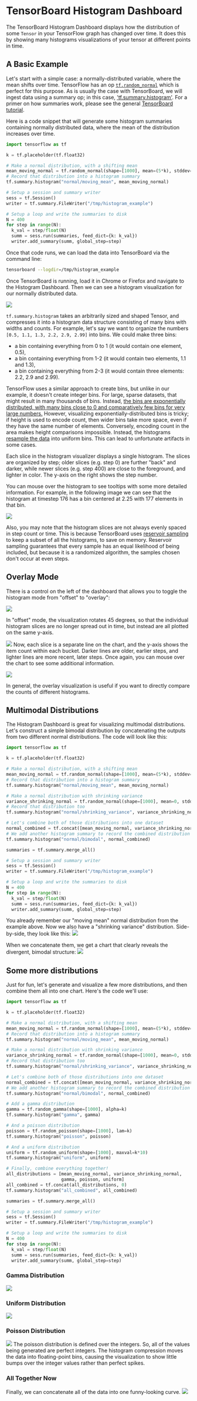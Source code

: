 # TensorBoard Histogram Dashboard

The TensorBoard Histogram Dashboard displays how the distribution of some
`Tensor` in your TensorFlow graph has changed over time. It does this by showing
many histograms visualizations of your tensor at different points in time.

## A Basic Example

Let's start with a simple case: a normally-distributed variable, where the mean
shifts over time.
TensorFlow has an op
[`tf.random_normal`](https://www.tensorflow.org/api_docs/python/tf/random_normal)
which is perfect for this purpose. As is usually the case with TensorBoard, we
will ingest data using a summary op; in this case,
['tf.summary.histogram'](https://www.tensorflow.org/api_docs/python/tf/summary/histogram).
For a primer on how summaries work, please see the general
[TensorBoard tutorial](https://www.tensorflow.org/get_started/summaries_and_tensorboard).

Here is a code snippet that will generate some histogram summaries containing
normally distributed data, where the mean of the distribution increases over
time.

```python
import tensorflow as tf

k = tf.placeholder(tf.float32)

# Make a normal distribution, with a shifting mean
mean_moving_normal = tf.random_normal(shape=[1000], mean=(5*k), stddev=1)
# Record that distribution into a histogram summary
tf.summary.histogram("normal/moving_mean", mean_moving_normal)

# Setup a session and summary writer
sess = tf.Session()
writer = tf.summary.FileWriter("/tmp/histogram_example")

# Setup a loop and write the summaries to disk
N = 400
for step in range(N):
  k_val = step/float(N)
  summ = sess.run(summaries, feed_dict={k: k_val})
  writer.add_summary(summ, global_step=step)
```

Once that code runs, we can load the data into TensorBoard via the command line:


```sh
tensorboard --logdir=/tmp/histogram_example
```

Once TensorBoard is running, load it in Chrome or Firefox and navigate to the
Histogram Dashboard. Then we can see a histogram visualization for our normally
distributed data.

![](https://www.tensorflow.org/images/tensorboard/histogram_dashboard/1_moving_mean.png)

`tf.summary.histogram` takes an arbitrarily sized and shaped Tensor, and
compresses it into a histogram data structure consisting of many bins with
widths and counts. For example, let's say we want to organize the numbers
`[0.5, 1.1, 1.3, 2.2, 2.9, 2.99]` into bins. We could make three bins:
* a bin
containing everything from 0 to 1 (it would contain one element, 0.5),
* a bin
containing everything from 1-2 (it would contain two elements, 1.1 and 1.3),
* a bin containing everything from 2-3 (it would contain three elements: 2.2,
2.9 and 2.99).

TensorFlow uses a similar approach to create bins, but unlike in our example, it
doesn't create integer bins. For large, sparse datasets, that might result in
many thousands of bins.
Instead, [the bins are exponentially distributed, with many bins close to 0 and
comparatively few bins for very large numbers.](https://github.com/tensorflow/tensorflow/blob/c8b59c046895fa5b6d79f73e0b5817330fcfbfc1/tensorflow/core/lib/histogram/histogram.cc#L28)
However, visualizing exponentially-distributed bins is tricky; if height is used
to encode count, then wider bins take more space, even if they have the same
number of elements. Conversely, encoding count in the area makes height
comparisons impossible. Instead, the histograms [resample the data](https://github.com/tensorflow/tensorflow/blob/17c47804b86e340203d451125a721310033710f1/tensorflow/tensorboard/components/tf_backend/backend.ts#L400)
into uniform bins. This can lead to unfortunate artifacts in some cases.

Each slice in the histogram visualizer displays a single histogram.
The slices are organized by step;
older slices (e.g. step 0) are further "back" and darker, while newer slices
(e.g. step 400) are close to the foreground, and lighter in color.
The y-axis on the right shows the step number.

You can mouse over the histogram to see tooltips with some more detailed
information. For example, in the following image we can see that the histogram
at timestep 176 has a bin centered at 2.25 with 177 elements in that bin.

![](https://www.tensorflow.org/images/tensorboard/histogram_dashboard/2_moving_mean_tooltip.png)

Also, you may note that the histogram slices are not always evenly spaced in
step count or time. This is because TensorBoard uses
[reservoir sampling](https://en.wikipedia.org/wiki/Reservoir_sampling) to keep a
subset of all the histograms, to save on memory. Reservoir sampling guarantees
that every sample has an equal likelihood of being included, but because it is
a randomized algorithm, the samples chosen don't occur at even steps.

## Overlay Mode

There is a control on the left of the dashboard that allows you to toggle the
histogram mode from "offset" to "overlay":

![](https://www.tensorflow.org/images/tensorboard/histogram_dashboard/3_overlay_offset.png)

In "offset" mode, the visualization rotates 45 degrees, so that the individual
histogram slices are no longer spread out in time, but instead are all plotted
on the same y-axis.

![](https://www.tensorflow.org/images/tensorboard/histogram_dashboard/4_overlay.png)
Now, each slice is a separate line on the chart, and the y-axis shows the item
count within each bucket. Darker lines are older, earlier steps, and lighter
lines are more recent, later steps. Once again, you can mouse over the chart to
see some additional information.

![](https://www.tensorflow.org/images/tensorboard/histogram_dashboard/5_overlay_tooltips.png)

In general, the overlay visualization is useful if you want to directly compare
the counts of different histograms.

## Multimodal Distributions

The Histogram Dashboard is great for visualizing multimodal
distributions. Let's construct a simple bimodal distribution by concatenating
the outputs from two different normal distributions. The code will look like
this:

```python
import tensorflow as tf

k = tf.placeholder(tf.float32)

# Make a normal distribution, with a shifting mean
mean_moving_normal = tf.random_normal(shape=[1000], mean=(5*k), stddev=1)
# Record that distribution into a histogram summary
tf.summary.histogram("normal/moving_mean", mean_moving_normal)

# Make a normal distribution with shrinking variance
variance_shrinking_normal = tf.random_normal(shape=[1000], mean=0, stddev=1-(k))
# Record that distribution too
tf.summary.histogram("normal/shrinking_variance", variance_shrinking_normal)

# Let's combine both of those distributions into one dataset
normal_combined = tf.concat([mean_moving_normal, variance_shrinking_normal], 0)
# We add another histogram summary to record the combined distribution
tf.summary.histogram("normal/bimodal", normal_combined)

summaries = tf.summary.merge_all()

# Setup a session and summary writer
sess = tf.Session()
writer = tf.summary.FileWriter("/tmp/histogram_example")

# Setup a loop and write the summaries to disk
N = 400
for step in range(N):
  k_val = step/float(N)
  summ = sess.run(summaries, feed_dict={k: k_val})
  writer.add_summary(summ, global_step=step)
```

You already remember our "moving mean" normal distribution from the example
above. Now we also have a "shrinking variance" distribution. Side-by-side, they
look like this:
![](https://www.tensorflow.org/images/tensorboard/histogram_dashboard/6_two_distributions.png)

When we concatenate them, we get a chart that clearly reveals the divergent,
bimodal structure:
![](https://www.tensorflow.org/images/tensorboard/histogram_dashboard/7_bimodal.png)

## Some more distributions

Just for fun, let's generate and visualize a few more distributions, and then
combine them all into one chart. Here's the code we'll use:

```python
import tensorflow as tf

k = tf.placeholder(tf.float32)

# Make a normal distribution, with a shifting mean
mean_moving_normal = tf.random_normal(shape=[1000], mean=(5*k), stddev=1)
# Record that distribution into a histogram summary
tf.summary.histogram("normal/moving_mean", mean_moving_normal)

# Make a normal distribution with shrinking variance
variance_shrinking_normal = tf.random_normal(shape=[1000], mean=0, stddev=1-(k))
# Record that distribution too
tf.summary.histogram("normal/shrinking_variance", variance_shrinking_normal)

# Let's combine both of those distributions into one dataset
normal_combined = tf.concat([mean_moving_normal, variance_shrinking_normal], 0)
# We add another histogram summary to record the combined distribution
tf.summary.histogram("normal/bimodal", normal_combined)

# Add a gamma distribution
gamma = tf.random_gamma(shape=[1000], alpha=k)
tf.summary.histogram("gamma", gamma)

# And a poisson distribution
poisson = tf.random_poisson(shape=[1000], lam=k)
tf.summary.histogram("poisson", poisson)

# And a uniform distribution
uniform = tf.random_uniform(shape=[1000], maxval=k*10)
tf.summary.histogram("uniform", uniform)

# Finally, combine everything together!
all_distributions = [mean_moving_normal, variance_shrinking_normal,
                     gamma, poisson, uniform]
all_combined = tf.concat(all_distributions, 0)
tf.summary.histogram("all_combined", all_combined)

summaries = tf.summary.merge_all()

# Setup a session and summary writer
sess = tf.Session()
writer = tf.summary.FileWriter("/tmp/histogram_example")

# Setup a loop and write the summaries to disk
N = 400
for step in range(N):
  k_val = step/float(N)
  summ = sess.run(summaries, feed_dict={k: k_val})
  writer.add_summary(summ, global_step=step)
```
### Gamma Distribution
![](https://www.tensorflow.org/images/tensorboard/histogram_dashboard/8_gamma.png)

### Uniform Distribution
![](https://www.tensorflow.org/images/tensorboard/histogram_dashboard/9_uniform.png)

### Poisson Distribution
![](https://www.tensorflow.org/images/tensorboard/histogram_dashboard/10_poisson.png)
The poisson distribution is defined over the integers. So, all of the values
being generated are perfect integers. The histogram compression moves the data
into floating-point bins, causing the visualization to show little
bumps over the integer values rather than perfect spikes.

### All Together Now
Finally, we can concatenate all of the data into one funny-looking curve.
![](https://www.tensorflow.org/images/tensorboard/histogram_dashboard/11_all_combined.png)

